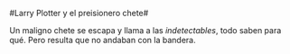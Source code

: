 #Larry Plotter y el preisionero chete#

Un maligno chete se escapa y llama a las *indetectables*, todo saben para qué.
Pero resulta que no andaban con la bandera.
